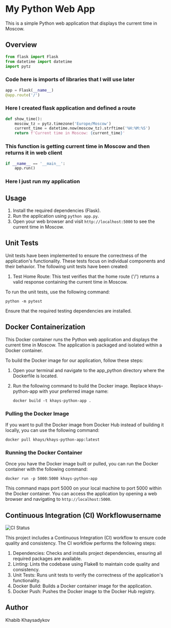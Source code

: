 # My Python Web App

This is a simple Python web application that displays the current time in Moscow.

## Overview

``` python
from flask import Flask
from datetime import datetime
import pytz
```

### Code here is imports of libraries that I will use later

``` python
app = Flask(__name__)
@app.route('/')
```

### Here I created flask application and defined a route

```python
def show_time():
    moscow_tz = pytz.timezone('Europe/Moscow')
    current_time = datetime.now(moscow_tz).strftime('%H:%M:%S')
    return f'Current time in Moscow: {current_time}'
```

### This function is getting current time in Moscow and then returns it in web client

``` python
if __name__ == '__main__':
    app.run()
```

### Here I just run my application  

## Usage

1. Install the required dependencies (Flask).
2. Run the application using `python app.py`.
3. Open your web browser and visit `http://localhost:5000` to see the current time in Moscow.

## Unit Tests

Unit tests have been implemented to ensure the correctness of the application's functionality. These tests focus on individual components and their behavior. The following unit tests have been created:

1. Test Home Route: This test verifies that the home route ('/') returns a valid response containing the current time in Moscow.

To run the unit tests, use the following command:

`python -m pytest`

Ensure that the required testing dependencies are installed.

## Docker Containerization

This Docker container runs the Python web application and displays the current time in Moscow. The application is packaged and isolated within a Docker container.

To build the Docker image for our application, follow these steps:

1. Open your terminal and navigate to the app_python directory where the Dockerfile is located.

2. Run the following command to build the Docker image. Replace khays-python-app with your preferred image name:

    `docker build -t khays-python-app .`

### Pulling the Docker Image

If you want to pull the Docker image from Docker Hub instead of building it locally, you can use the following command:

`docker pull khays/khays-python-app:latest`

### Running the Docker Container

Once you have the Docker image built or pulled, you can run the Docker container with the following command:

`docker run -p 5000:5000 khays-python-app`

This command maps port 5000 on your local machine to port 5000 within the Docker container. You can access the application by opening a web browser and navigating to `http://localhost:5000`.

## Continuous Integration (CI) Workflowusername

![CI Status](https://github.com/KhaysK/core-course-labs/workflows/CI/badge.svg)

This project includes a Continuous Integration (CI) workflow to ensure code quality and consistency. The CI workflow performs the following steps:

1. Dependencies: Checks and installs project dependencies, ensuring all required packages are available.
2. Linting: Lints the codebase using Flake8 to maintain code quality and consistency.
3. Unit Tests: Runs unit tests to verify the correctness of the application's functionality.
4. Docker Build: Builds a Docker container image for the application.
5. Docker Push: Pushes the Docker image to the Docker Hub registry.

## Author

Khabib Khaysadykov
